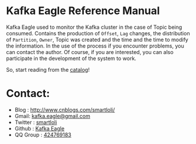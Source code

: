 # Kafka Eagle Reference Manual

Kafka Eagle used to monitor the Kafka cluster in the case of Topic being consumed. Contains the production of ```Offset```, ```Lag``` changes, the distribution of ```Partition```, ```Owner```, Topic was created and the time and the time to modify the information. In the use of the process if you encounter problems, you can contact the author. Of course, if you are interested, you can also participate in the development of the system to work.

So, start reading from the [catalog](https://docs.kafka-eagle.org/)!

# Contact:
* Blog : http://www.cnblogs.com/smartloli/
* Gmail: [kafka.eagle@gmail.com](mailto:kafka.eagle@gmail.com)
* Twitter : [smartloli](https://twitter.com/smartloli)
* Github : [Kafka Eagle](https://github.com/smartloli/kafka-eagle)
* QQ Group : [424769183](http://shang.qq.com/wpa/qunwpa?idkey=b07c12828ed6963fe79078c78bbd1aba7e61b8f5d8fc5ee4ed26809f40b35c37)
